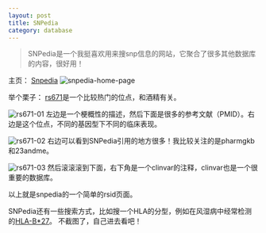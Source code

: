 ```yaml
---
layout: post
title: SNPedia
category: database
---
```

> SNPedia是一个我挺喜欢用来搜snp信息的网站，它聚合了很多其他数据库的内容，很好用！

主页：
[Snpedia](https://www.snpedia.com/index.php/SNPedia)
![snpedia-home-page](https://github.com/pzweuj/pzweuj.github.io/raw/master/downloads/images/snpedia-home-page.png)

举个栗子：
[rs671](https://www.snpedia.com/index.php/Rs671)是一个比较热门的位点，和酒精有关。

![rs671-01](https://github.com/pzweuj/pzweuj.github.io/raw/master/downloads/images/snpedia-rs671-01.png)
左边是一个梗概性的描述，然后下面是很多的参考文献（PMID）。右边是这个位点，不同的基因型下不同的临床表现。

![rs671-02](https://github.com/pzweuj/pzweuj.github.io/raw/master/downloads/images/snpedia-rs671-01.png)
右边可以看到SNPedia引用的地方很多！我比较关注的是pharmgkb和23andme。

![rs671-03](https://github.com/pzweuj/pzweuj.github.io/raw/master/downloads/images/snpedia-rs671-01.png)
然后滚滚滚到下面，右下角是一个clinvar的注释，clinvar也是一个很重要的数据库。

以上就是snpedia的一个简单的rsid页面。

SNPedia还有一些搜索方式，比如搜一个HLA的分型，例如在风湿病中经常检测的[HLA-B\*27](https://www.snpedia.com/index.php/HLA-B27)。
不截图了，自己进去看吧！



[^_^]:好久不见，甚是想念！